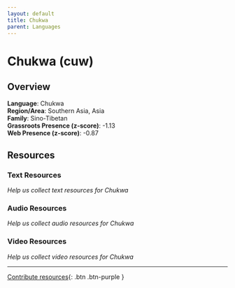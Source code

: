 ```yaml
---
layout: default
title: Chukwa
parent: Languages
---
```


# Chukwa (cuw)

## Overview

**Language**: Chukwa  
**Region/Area**: Southern Asia, Asia  
**Family**: Sino-Tibetan  
**Grassroots Presence (z-score)**: -1.13  
**Web Presence (z-score)**: -0.87  

## Resources

### Text Resources
*Help us collect text resources for Chukwa*

### Audio Resources
*Help us collect audio resources for Chukwa*

### Video Resources
*Help us collect video resources for Chukwa*

---

[Contribute resources](https://forms.office.com/e/1SfLJx3u1r){: .btn .btn-purple }
